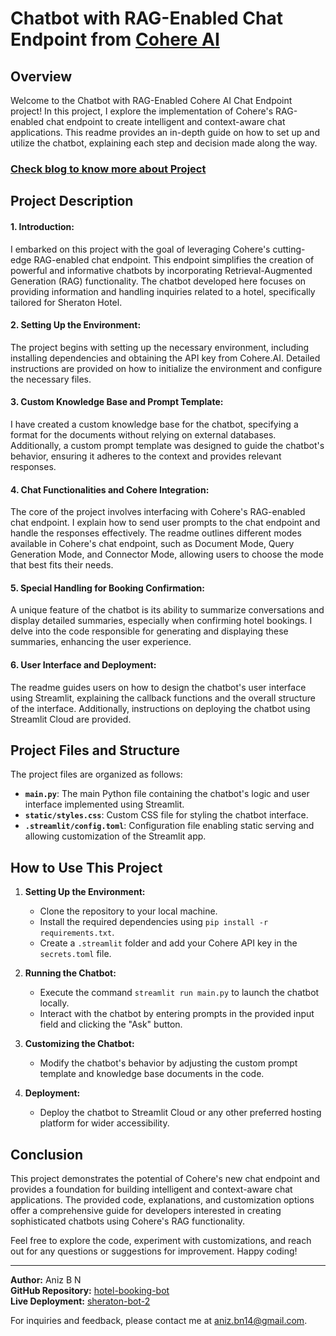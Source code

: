 # Chatbot with RAG-Enabled Chat Endpoint from [Cohere AI](https://cohere.com/)  

## Overview

Welcome to the Chatbot with RAG-Enabled Cohere AI Chat Endpoint project! In this project, I explore the implementation of Cohere's RAG-enabled chat endpoint to create intelligent and context-aware chat applications. This readme provides an in-depth guide on how to set up and utilize the chatbot, explaining each step and decision made along the way.
### [Check blog to know more about Project](https://aniz.hashnode.dev/chatbot-with-rag-enabled-chat-endpoint-from-cohere-ai)

## Project Description

#### 1. **Introduction:**
I embarked on this project with the goal of leveraging Cohere's cutting-edge RAG-enabled chat endpoint. This endpoint simplifies the creation of powerful and informative chatbots by incorporating Retrieval-Augmented Generation (RAG) functionality. The chatbot developed here focuses on providing information and handling inquiries related to a hotel, specifically tailored for Sheraton Hotel.

#### 2. **Setting Up the Environment:**
The project begins with setting up the necessary environment, including installing dependencies and obtaining the API key from Cohere.AI. Detailed instructions are provided on how to initialize the environment and configure the necessary files.

#### 3. **Custom Knowledge Base and Prompt Template:**
I have created a custom knowledge base for the chatbot, specifying a format for the documents without relying on external databases. Additionally, a custom prompt template was designed to guide the chatbot's behavior, ensuring it adheres to the context and provides relevant responses.

#### 4. **Chat Functionalities and Cohere Integration:**
The core of the project involves interfacing with Cohere's RAG-enabled chat endpoint. I explain how to send user prompts to the chat endpoint and handle the responses effectively. The readme outlines different modes available in Cohere's chat endpoint, such as Document Mode, Query Generation Mode, and Connector Mode, allowing users to choose the mode that best fits their needs.

#### 5. **Special Handling for Booking Confirmation:**
A unique feature of the chatbot is its ability to summarize conversations and display detailed summaries, especially when confirming hotel bookings. I delve into the code responsible for generating and displaying these summaries, enhancing the user experience.

#### 6. **User Interface and Deployment:**
The readme guides users on how to design the chatbot's user interface using Streamlit, explaining the callback functions and the overall structure of the interface. Additionally, instructions on deploying the chatbot using Streamlit Cloud are provided.

## Project Files and Structure

The project files are organized as follows:

- **`main.py`**: The main Python file containing the chatbot's logic and user interface implemented using Streamlit.
- **`static/styles.css`**: Custom CSS file for styling the chatbot interface.
- **`.streamlit/config.toml`**: Configuration file enabling static serving and allowing customization of the Streamlit app.

## How to Use This Project

1. **Setting Up the Environment:**
   - Clone the repository to your local machine.
   - Install the required dependencies using `pip install -r requirements.txt`.
   - Create a `.streamlit` folder and add your Cohere API key in the `secrets.toml` file.

2. **Running the Chatbot:**
   - Execute the command `streamlit run main.py` to launch the chatbot locally.
   - Interact with the chatbot by entering prompts in the provided input field and clicking the "Ask" button.

3. **Customizing the Chatbot:**
   - Modify the chatbot's behavior by adjusting the custom prompt template and knowledge base documents in the code.

4. **Deployment:**
   - Deploy the chatbot to Streamlit Cloud or any other preferred hosting platform for wider accessibility.

## Conclusion

This project demonstrates the potential of Cohere's new chat endpoint and provides a foundation for building intelligent and context-aware chat applications. The provided code, explanations, and customization options offer a comprehensive guide for developers interested in creating sophisticated chatbots using Cohere's RAG functionality.

Feel free to explore the code, experiment with customizations, and reach out for any questions or suggestions for improvement. Happy coding!

---

**Author:** Aniz B N  
**GitHub Repository:** [hotel-booking-bot](https://github.com/4N1Z/hotel-coChat-Cohere)  
**Live Deployment:** [sheraton-bot-2](https://hotel-cochat-cohere.streamlit.app/)

For inquiries and feedback, please contact me at [aniz.bn14@gmail.com](mailto:aniz.bn14@gmail.com]).